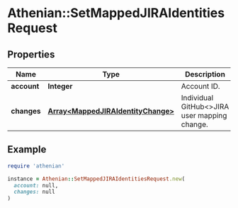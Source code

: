 # Athenian::SetMappedJIRAIdentitiesRequest

## Properties

| Name | Type | Description | Notes |
| ---- | ---- | ----------- | ----- |
| **account** | **Integer** | Account ID. |  |
| **changes** | [**Array&lt;MappedJIRAIdentityChange&gt;**](MappedJIRAIdentityChange.md) | Individual GitHub&lt;&gt;JIRA user mapping change. |  |

## Example

```ruby
require 'athenian'

instance = Athenian::SetMappedJIRAIdentitiesRequest.new(
  account: null,
  changes: null
)
```

